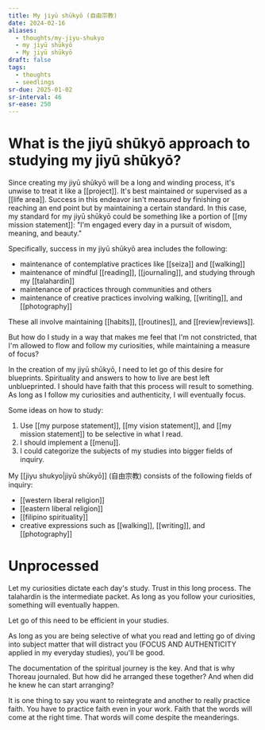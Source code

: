 ```yaml
---
title: My jiyū shūkyō (自由宗教)
date: 2024-02-16
aliases:
  - thoughts/my-jiyu-shukyo
  - my jiyū shūkyō
  - My jiyū shūkyō
draft: false
tags:
  - thoughts
  - seedlings
sr-due: 2025-01-02
sr-interval: 46
sr-ease: 250
---
```

# What is the jiyū shūkyō approach to studying my jiyū shūkyō?

Since creating my jiyū shūkyō will be a long and winding process, it's unwise to treat it like a [[project]]. It's best maintained or supervised as a [[life area]]. Success in this endeavor isn't measured by finishing or reaching an end point but by maintaining a certain standard. In this case, my standard for my jiyū shūkyō could be something like a portion of [[my mission statement]]: "I'm engaged every day in a pursuit of wisdom, meaning, and beauty."

Specifically, success in my jiyū shūkyō area includes the following:
- maintenance of contemplative practices like [[seiza]] and [[walking]]
- maintenance of mindful [[reading]], [[journaling]], and studying through my [[talahardin]]
- maintenance of practices through communities and others
- maintenance of creative practices involving walking, [[writing]], and [[photography]]

These all involve maintaining [[habits]], [[routines]], and [[review|reviews]].

But how do I study in a way that makes me feel that I'm not constricted, that I'm allowed to flow and follow my curiosities, while maintaining a measure of focus?

In the creation of my jiyū shūkyō, I need to let go of this desire for blueprints. Spirituality and answers to how to live are best left unblueprinted. I should have faith that this process will result to something. As long as I follow my curiosities and authenticity, I will eventually focus.

Some ideas on how to study:

1. Use [[my purpose statement]], [[my vision statement]], and [[my mission statement]] to be selective in what I read.
2. I should implement a [[menu]].
3. I could categorize the subjects of my studies into bigger fields of inquiry.


My [[jiyu shukyo|jiyū shūkyō]] (自由宗教) consists of the following fields of inquiry:
- [[western liberal religion]]
- [[eastern liberal religion]]
- [[filipino spirituality]]
- creative expressions such as [[walking]], [[writing]], and [[photography]]

# Unprocessed

Let my curiosities dictate each day's study. Trust in this long process. The talahardin is the intermediate packet. As long as you follow your curiosities, something will eventually happen.

Let go of this need to be efficient in your studies.

As long as you are being selective of what you read and letting go of diving into subject matter that will distract you (FOCUS AND AUTHENTICITY applied in my everyday studies), you'll be good.

The documentation of the spiritual journey is the key. And that is why Thoreau journaled. But how did he arranged these together? And when did he knew he can start arranging?

It is one thing to say you want to reintegrate and another to really practice faith. You have to practice faith even in your work. Faith that the words will come at the right time. That words will come despite the meanderings.